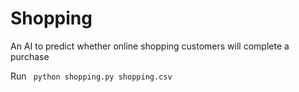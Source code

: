 # Shopping
<p>An AI to predict whether online shopping customers will complete a purchase</p>
<p> Run <code> python shopping.py shopping.csv </code> </p>
